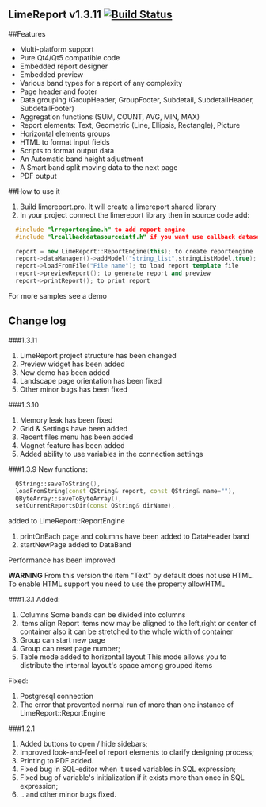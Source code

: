 LimeReport v1.3.11    [![Build Status](https://api.travis-ci.org/fralx/LimeReport.svg?branch=master)](https://travis-ci.org/fralx/LimeReport)
-----------

##Features
* Multi-platform support
* Pure Qt4/Qt5 compatible code
* Embedded report designer
* Embedded preview
* Various band types for a report of any complexity
* Page header and footer
* Data grouping (GroupHeader, GroupFooter, Subdetail, SubdetailHeader, SubdetailFooter)
* Aggregation functions (SUM, COUNT, AVG, MIN, MAX)
* Report elements: Text, Geometric (Line, Ellipsis, Rectangle), Picture
* Horizontal elements groups
* HTML to format input fields
* Scripts to format output data
* An Automatic band height adjustment
* A Smart band split moving data to the next page
* PDF output


##How to use it
1. Build limereport.pro. It will create a limereport shared library  
2. In your project connect the limereport library then in source code add:

```cpp
  #include "lrreportengine.h" to add report engine
  #include "lrcallbackdatasourceintf.h" if you want use callback datasources

  report = new LimeReport::ReportEngine(this); to create reportengine
  report->dataManager()->addModel("string_list",stringListModel,true); to add datasource to report engine
  report->loadFromFile("File name"); to load report template file
  report->previewReport(); to generate report and preview
  report->printReport(); to print report

```
For more samples see a demo

## Change log

###1.3.11
1. LimeReport project structure has been changed
2. Preview widget has been added
3. New demo has been added
4. Landscape page orientation has been fixed
5. Other minor bugs has been fixed

###1.3.10
1. Memory leak has been fixed
2. Grid & Settings have been added
3. Recent files menu has been added
4. Magnet feature has been added
5. Added ability to use variables in the connection settings

###1.3.9
New functions:
```cpp
  QString::saveToString(),
  loadFromString(const QString& report, const QString& name=""),
  QByteArray::saveToByteArray(),
  setCurrentReportsDir(const QString& dirName),
```
added to LimeReport::ReportEngine

1. printOnEach page and columns have been added to DataHeader band
2. startNewPage added to DataBand

Performance has been improved

**WARNING**
From this version the item "Text" by default does not use HTML.
To enable HTML support you need to use the property allowHTML

###1.3.1
Added:
1. Columns
   Some bands can be divided into columns
2. Items align
   Report items now may be aligned to the left,right or center of container
   also it can be stretched to the whole width of container
3. Group can start new page
4. Group can reset page number;
5. Table mode added to horizontal layout
   This mode allows you to distribute the internal layout's space among grouped items

Fixed:
1. Postgresql connection
2. The error that prevented normal run of more than one instance of LimeReport::ReportEngine

###1.2.1
1. Added buttons to open / hide sidebars;
2. Improved look-and-feel of report elements to clarify designing process;
3. Printing to PDF added.  
4. Fixed bug in SQL-editor when it used variables in SQL expression;
5. Fixed bug of variable's initialization if it exists more than once in SQL expression;
6. .. and other minor bugs fixed.
